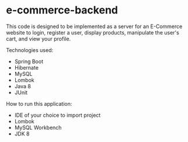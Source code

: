 # e-commerce-backend

This code is designed to be implemented as a server for an E-Commerce website to login, register a user, display products, manipulate the user's cart, and view your profile.

Technologies used: 
  - Spring Boot
  - Hibernate
  - MySQL
  - Lombok
  - Java 8
  - JUnit 
  
 How to run this application: 
 
  - IDE of your choice to import project
  - Lombok
  - MySQL Workbench
  - JDK 8
  
 
 
